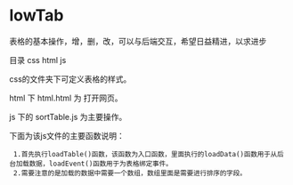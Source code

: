 # lowTab
表格的基本操作，增，删，改，可以与后端交互，希望日益精进，以求进步

目录
     css
     html 
     js

css的文件夹下可定义表格的样式。

html 下 html.html 为 打开网页。

js 下的 sortTable.js 为主要操作。

下面为该js文件的主要函数说明：
        
     1.首先执行loadTable()函数，该函数为入口函数，里面执行的loadData()函数用于从后台加载数据，loadEvent()函数用于为表格绑定事件。
     2.需要注意的是加载的数据中需要一个数组，数组里面是需要进行排序的字段。
